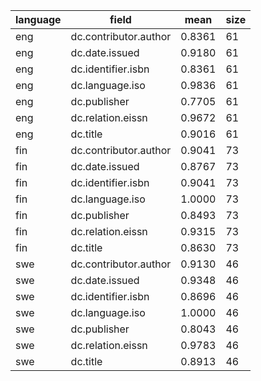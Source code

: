| language   | field                 |   mean |   size |
|------------|-----------------------|--------|--------|
| eng        | dc.contributor.author | 0.8361 |     61 |
| eng        | dc.date.issued        | 0.9180 |     61 |
| eng        | dc.identifier.isbn    | 0.8361 |     61 |
| eng        | dc.language.iso       | 0.9836 |     61 |
| eng        | dc.publisher          | 0.7705 |     61 |
| eng        | dc.relation.eissn     | 0.9672 |     61 |
| eng        | dc.title              | 0.9016 |     61 |
| fin        | dc.contributor.author | 0.9041 |     73 |
| fin        | dc.date.issued        | 0.8767 |     73 |
| fin        | dc.identifier.isbn    | 0.9041 |     73 |
| fin        | dc.language.iso       | 1.0000 |     73 |
| fin        | dc.publisher          | 0.8493 |     73 |
| fin        | dc.relation.eissn     | 0.9315 |     73 |
| fin        | dc.title              | 0.8630 |     73 |
| swe        | dc.contributor.author | 0.9130 |     46 |
| swe        | dc.date.issued        | 0.9348 |     46 |
| swe        | dc.identifier.isbn    | 0.8696 |     46 |
| swe        | dc.language.iso       | 1.0000 |     46 |
| swe        | dc.publisher          | 0.8043 |     46 |
| swe        | dc.relation.eissn     | 0.9783 |     46 |
| swe        | dc.title              | 0.8913 |     46 |

